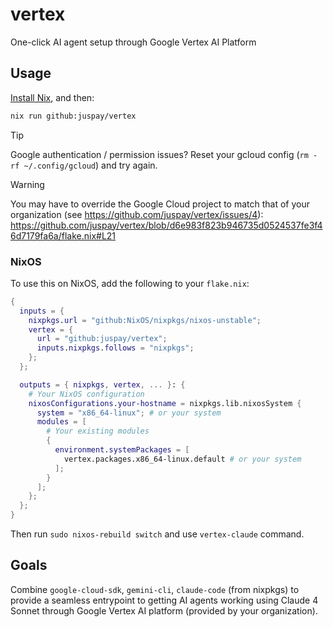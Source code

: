 # vertex

One-click AI agent setup through Google Vertex AI Platform

## Usage

[Install Nix](https://nixos.asia/en/install), and then:

```sh
nix run github:juspay/vertex
```

> [!TIP]
> Google authentication / permission issues? Reset your gcloud config (`rm -rf ~/.config/gcloud`) and try again.

> [!WARNING]
> You may have to override the Google Cloud project to match that of your organization (see https://github.com/juspay/vertex/issues/4):
> https://github.com/juspay/vertex/blob/d6e983f823b946735d0524537fe3f46d7179fa6a/flake.nix#L21

### NixOS

To use this on NixOS, add the following to your `flake.nix`:

```nix
{
  inputs = {
    nixpkgs.url = "github:NixOS/nixpkgs/nixos-unstable";
    vertex = {
      url = "github:juspay/vertex";
      inputs.nixpkgs.follows = "nixpkgs";
    };
  };

  outputs = { nixpkgs, vertex, ... }: {
    # Your NixOS configuration
    nixosConfigurations.your-hostname = nixpkgs.lib.nixosSystem {
      system = "x86_64-linux"; # or your system
      modules = [
        # Your existing modules
        {
          environment.systemPackages = [
            vertex.packages.x86_64-linux.default # or your system
          ];
        }
      ];
    };
  };
}
```

Then run `sudo nixos-rebuild switch` and use `vertex-claude` command.

## Goals

Combine `google-cloud-sdk`, `gemini-cli`, `claude-code` (from nixpkgs) to provide a seamless entrypoint to getting AI agents working using Claude 4 Sonnet through Google Vertex AI platform (provided by your organization).
